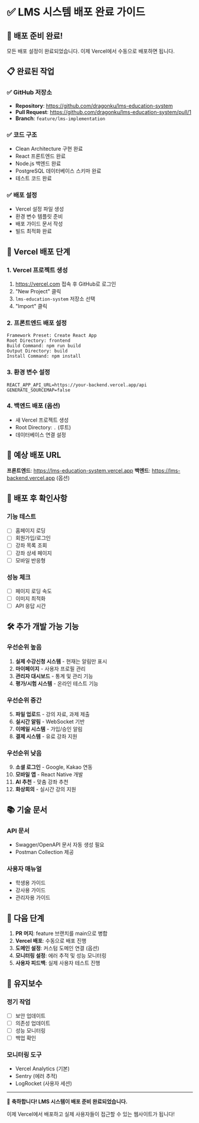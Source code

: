 # ✅ LMS 시스템 배포 완료 가이드

## 🎉 배포 준비 완료!

모든 배포 설정이 완료되었습니다. 이제 Vercel에서 수동으로 배포하면 됩니다.

## 📋 완료된 작업

### ✅ GitHub 저장소
- **Repository**: https://github.com/dragonku/lms-education-system
- **Pull Request**: https://github.com/dragonku/lms-education-system/pull/1
- **Branch**: `feature/lms-implementation`

### ✅ 코드 구조
- Clean Architecture 구현 완료
- React 프론트엔드 완료
- Node.js 백엔드 완료
- PostgreSQL 데이터베이스 스키마 완료
- 테스트 코드 완료

### ✅ 배포 설정
- Vercel 설정 파일 생성
- 환경 변수 템플릿 준비
- 배포 가이드 문서 작성
- 빌드 최적화 완료

## 🚀 Vercel 배포 단계

### 1. Vercel 프로젝트 생성
1. https://vercel.com 접속 후 GitHub로 로그인
2. "New Project" 클릭
3. `lms-education-system` 저장소 선택
4. "Import" 클릭

### 2. 프론트엔드 배포 설정
```
Framework Preset: Create React App
Root Directory: frontend
Build Command: npm run build
Output Directory: build
Install Command: npm install
```

### 3. 환경 변수 설정
```
REACT_APP_API_URL=https://your-backend.vercel.app/api
GENERATE_SOURCEMAP=false
```

### 4. 백엔드 배포 (옵션)
- 새 Vercel 프로젝트 생성
- Root Directory: `.` (루트)
- 데이터베이스 연결 설정

## 🔗 예상 배포 URL

**프론트엔드**: https://lms-education-system.vercel.app
**백엔드**: https://lms-backend.vercel.app (옵션)

## 📱 배포 후 확인사항

### 기능 테스트
- [ ] 홈페이지 로딩
- [ ] 회원가입/로그인
- [ ] 강좌 목록 조회
- [ ] 강좌 상세 페이지
- [ ] 모바일 반응형

### 성능 체크
- [ ] 페이지 로딩 속도
- [ ] 이미지 최적화
- [ ] API 응답 시간

## 🛠️ 추가 개발 가능 기능

### 우선순위 높음
1. **실제 수강신청 시스템** - 현재는 알림만 표시
2. **마이페이지** - 사용자 프로필 관리
3. **관리자 대시보드** - 통계 및 관리 기능
4. **평가/시험 시스템** - 온라인 테스트 기능

### 우선순위 중간
5. **파일 업로드** - 강의 자료, 과제 제출
6. **실시간 알림** - WebSocket 기반
7. **이메일 시스템** - 가입/승인 알림
8. **결제 시스템** - 유료 강좌 지원

### 우선순위 낮음
9. **소셜 로그인** - Google, Kakao 연동
10. **모바일 앱** - React Native 개발
11. **AI 추천** - 맞춤 강좌 추천
12. **화상회의** - 실시간 강의 지원

## 📚 기술 문서

### API 문서
- Swagger/OpenAPI 문서 자동 생성 필요
- Postman Collection 제공

### 사용자 매뉴얼
- 학생용 가이드
- 강사용 가이드  
- 관리자용 가이드

## 🎯 다음 단계

1. **PR 머지**: feature 브랜치를 main으로 병합
2. **Vercel 배포**: 수동으로 배포 진행
3. **도메인 설정**: 커스텀 도메인 연결 (옵션)
4. **모니터링 설정**: 에러 추적 및 성능 모니터링
5. **사용자 피드백**: 실제 사용자 테스트 진행

## 🔧 유지보수

### 정기 작업
- [ ] 보안 업데이트
- [ ] 의존성 업데이트
- [ ] 성능 모니터링
- [ ] 백업 확인

### 모니터링 도구
- Vercel Analytics (기본)
- Sentry (에러 추적)
- LogRocket (사용자 세션)

---

🎊 **축하합니다! LMS 시스템이 배포 준비 완료되었습니다.**

이제 Vercel에서 배포하고 실제 사용자들이 접근할 수 있는 웹사이트가 됩니다!